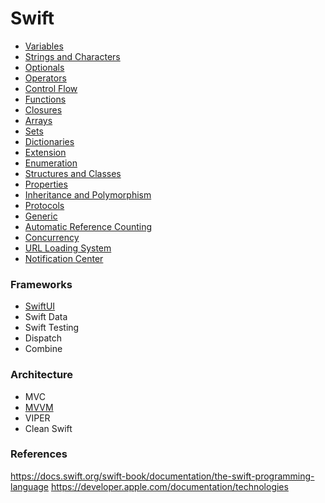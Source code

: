 # Swift
- [Variables](https://github.com/omercankoc/documents-swift/blob/master/Sources/Fundamentals/Variables.md)
- [Strings and Characters](https://github.com/omercankoc/documents-swift/blob/master/Sources/Fundamentals/StringsAndCharacters.md)
- [Optionals](https://github.com/omercankoc/documents-swift/blob/master/Sources/Fundamentals/Optionals.md)
- [Operators](https://github.com/omercankoc/documents-swift/blob/master/Sources/Fundamentals/Operators.md)
- [Control Flow](https://github.com/omercankoc/documents-swift/blob/master/Sources/Fundamentals/ControlFlow.md)
- [Functions](https://github.com/omercankoc/documents-swift/blob/master/Sources/Fundamentals/Functions.md)
- [Closures](https://github.com/omercankoc/documents-swift/blob/master/Sources/Fundamentals/Closures.md)
- [Arrays](https://github.com/omercankoc/documents-swift/blob/master/Sources/Fundamentals/Arrays.md)
- [Sets](https://github.com/omercankoc/documents-swift/blob/master/Sources/Fundamentals/Sets.md)
- [Dictionaries](https://github.com/omercankoc/documents-swift/blob/master/Sources/Fundamentals/Dictionaries.md)
- [Extension](https://github.com/omercankoc/documents-swift/blob/master/Sources/Fundamentals/Extension.md)
- [Enumeration](https://github.com/omercankoc/documents-swift/blob/master/Sources/Fundamentals/Enumeration.md)
- [Structures and Classes](https://github.com/omercankoc/documents-swift/blob/master/Sources/Fundamentals/StructuresAndClasses.md)
- [Properties](https://github.com/omercankoc/documents-swift/blob/master/Sources/Fundamentals/Properties.md)
- [Inheritance and Polymorphism](https://github.com/omercankoc/documents-swift/blob/master/Sources/Fundamentals/InheritanceAndPolymorphism.md)
- [Protocols](https://github.com/omercankoc/documents-swift/blob/master/Sources/Fundamentals/Protocols.md)
- [Generic](https://github.com/omercankoc/documents-swift/blob/master/Sources/Fundamentals/Generic.md)
- [Automatic Reference Counting](https://github.com/omercankoc/documents-swift/blob/master/Sources/Fundamentals/AutomaticReferenceCounting.md)
- [Concurrency](https://github.com/omercankoc/documents-swift/blob/master/Sources/Fundamentals/Concurrency.md)
- [URL Loading System](https://github.com/omercankoc/swift-development/blob/master/Sources/URLLoadingSystem/URLLoadingSystem.md)
- [Notification Center](https://github.com/omercankoc/documents-swift/blob/master/Sources/Notifications.md)

### Frameworks
- [SwiftUI](https://github.com/omercankoc/swift-development/blob/master/Sources/SwiftUI/SwiftUI.md)
- Swift Data
- Swift Testing
- Dispatch
- Combine

### Architecture
- MVC
- [MVVM](https://github.com/omercankoc/swift-handbook/blob/master/Sources/MVVM/MVVM.md)
- VIPER
- Clean Swift

### References
https://docs.swift.org/swift-book/documentation/the-swift-programming-language
https://developer.apple.com/documentation/technologies
